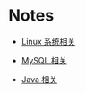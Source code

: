 # Notes

- [Linux 系统相关](https://github.com/1874yin/Notes/blob/master/notes/%E7%9B%AE%E5%BD%95-Linux%20%E7%B3%BB%E7%BB%9F%E7%9B%B8%E5%85%B3.md)

- [MySQL 相关](https://github.com/1874yin/Notes/blob/master/notes/%E7%9B%AE%E5%BD%95-MySQL%20%E7%9B%B8%E5%85%B3.md)

- [Java 相关](https://www.baidu.com)

  